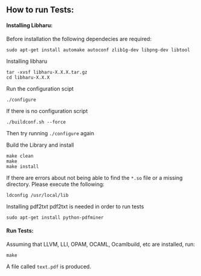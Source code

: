 ## How to run Tests:

#### Installing Libharu:

Before installation  the following dependecies are required:

```
sudo apt-get install automake autoconf zlib1g-dev libpng-dev libtool
```

Installing libharu

```
tar -xvsf libharu-X.X.X.tar.gz
cd libharu-X.X.X
```

Run the configuration scipt

```
./configure
```

If there is no configuration script
```
./buildconf.sh --force
```
Then try running `./configure` again

Build the Library and install
```
make clean
make
make install
```
If there are errors about not being able to find the `*.so` file or  a missing directory. 
Please execute the following:
```
ldconfig /usr/local/lib
```

Installing pdf2txt
pdf2txt is needed in order to run tests
```
sudo apt-get install python-pdfminer
```

#### Run Tests:
Assuming that LLVM, LLI, OPAM, OCAML, Ocamlbuild, etc are installed, run:
```
make
```

A file called `text.pdf` is produced. 

